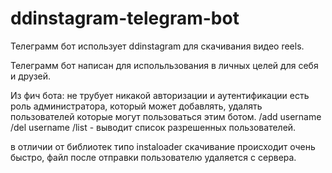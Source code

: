 # ddinstagram-telegram-bot
Телеграмм бот использует ddinstagram для скачивания видео reels.

Телеграмм бот написан для испольльзования в личных целей для себя и друзей.

Из фич бота:
не трубует никакой авторизации и аутентификации
есть роль администратора, который может добавлять, удалять пользователей которые могут пользоваться этим ботом.
/add username
/del username
/list - выводит список разрешенных пользователей.

в отличии от библиотек типо instaloader скачивание происходит очень быстро, файл после отправки пользователю удаляется с сервера.
